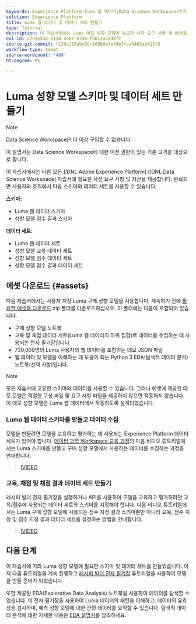 ```yaml
---
keywords: Experience Platform;luma 웹 데이터;Data Science Workspace;인기 주제;레서피;데모 데이터;데모 웹 데이터;luma 데이터
solution: Experience Platform
title: Luma 웹 스키마 및 데이터 세트 만들기
type: Tutorial
description: 이 자습서에서는 Luma 데모 성향 모델에 필요한 사전 요구 사항 및 에셋을 제공합니다.
exl-id: a791e532-1116-4407-b745-fd6c2ac0d8f7
source-git-commit: f129c215ebc5dc169b9a7ef9b3faa3463ab413f3
workflow-type: tm+mt
source-wordcount: '480'
ht-degree: 0%

---
```


# Luma 성향 모델 스키마 및 데이터 세트 만들기

>[!NOTE]
>
>Data Science Workspace은 더 이상 구입할 수 없습니다.
>
>이 설명서는 Data Science Workspace에 대한 이전 권한이 있는 기존 고객을 대상으로 합니다.

이 자습서에서는 다른 모든 [!DNL Adobe Experience Platform] [!DNL Data Science Workspace] 자습서에 필요한 사전 요구 사항 및 자산을 제공합니다. 완료되면 사용자와 조직에서 다음 스키마와 데이터 세트를 사용할 수 있습니다.

**스키마:**

- Luma 웹 데이터 스키마
- 성향 모델 점수 결과 스키마

**데이터 세트:**

- Luma 웹 데이터 세트
- 성향 모델 교육 데이터 세트
- 성향 모델 점수 데이터 세트
- 성향 모델 점수 결과 데이터 세트

## 에셋 다운로드 {#assets}

다음 자습서에서는 사용자 지정 Luma 구매 성향 모델을 사용합니다. 계속하기 전에 [필요한 에셋을 다운로드](https://experienceleague.adobe.com/docs/platform-learn/assets/DSW-course-sample-assets.zip) zip 폴더를 다운로드하십시오. 이 폴더에는 다음이 포함되어 있습니다.

- 구매 성향 모델 노트북
- 교육 및 채점 데이터 세트(Luma 웹 데이터의 하위 집합)로 데이터를 수집하는 데 사용되는 전자 필기장입니다
- 730,000명의 Luma 사용자의 웹 데이터를 포함하는 데모 JSON 파일
- 웹 데이터 및 모델을 이해하는 데 도움이 되는 Python 3 EDA(탐색적 데이터 분석) 노트북(선택 사항)입니다.

>[!NOTE]
>
> 모든 자습서에 고유한 스키마와 데이터를 사용할 수 있습니다. 그러나 에셋에 제공된 데모 모델은 적절한 구성 파일 및 요구 사항 파일을 제공하지 않으면 작동하지 않습니다. 이 데모 성향 모델은 Luma 웹 데이터에서 작동하도록 설계되었습니다.

### Luma 웹 데이터 스키마를 만들고 데이터 수집

모델을 만들려면 모델을 교육하고 평가하는 데 사용되는 Experience Platform 데이터 세트가 있어야 합니다. [데이터 과학 Workspace 교육 과정](https://experienceleague.adobe.com/?lang=ko&recommended=ExperiencePlatform-U-1-2021.1.dsw)의 다음 비디오 튜토리얼에서는 Luma 스키마를 만들고 구매 성향 모델에서 사용하는 데이터를 수집하는 과정을 안내합니다.

>[!VIDEO](https://video.tv.adobe.com/v/3447161?captions=kor)

### 교육, 채점 및 채점 결과 데이터 세트 만들기

레시피 빌더 전자 필기장을 실행하거나 API를 사용하여 모델을 교육하고 평가하려면 교육/점수에 사용되는 데이터 세트와 스키마를 지정해야 합니다. 다음 비디오 튜토리얼에서는 Luma 구매 성향 모델에 사용되는 점수 지정 결과 스키마뿐만 아니라 교육, 점수 지정 및 점수 지정 결과 데이터 세트를 설정하는 방법을 안내합니다.

>[!VIDEO](https://video.tv.adobe.com/v/3447428?captions=kor)

## 다음 단계

이 자습서에 따라 Luma 성향 모델에 필요한 스키마 및 데이터 세트를 만들었습니다. 이제 다음 튜토리얼을 계속 진행하고 [레시피 빌더 전자 필기장](../jupyterlab/create-a-model.md) 튜토리얼을 사용하여 모델을 만들 준비가 되었습니다.

또한 제공된 EDA(Explorative Data Analysis) 노트북을 사용하여 데이터를 탐색할 수 있습니다. 이 전자 필기장을 사용하여 Luma 데이터의 패턴을 이해하고, 데이터의 유효성을 검사하며, 예측 성향 모델에 대한 관련 데이터를 요약할 수 있습니다. 탐색적 데이터 분석에 대한 자세한 내용은 [EDA 설명서](../jupyterlab/eda-notebook.md)를 참조하세요.
